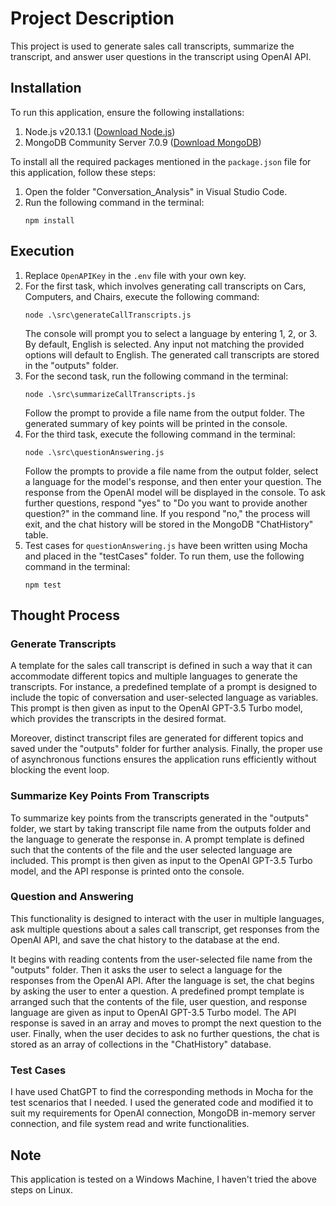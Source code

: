 
# Project Description

This project is used to generate sales call transcripts, summarize the transcript, and answer user questions in the transcript using OpenAI API.

## Installation

To run this application, ensure the following installations:

1. Node.js v20.13.1 ([Download Node.js](https://nodejs.org/en/download))
2. MongoDB Community Server 7.0.9 ([Download MongoDB](https://fastdl.mongodb.org/windows/mongodb-windows-x86_64-7.0.9-signed.msi))

To install all the required packages mentioned in the `package.json` file for this application, follow these steps:

1. Open the folder "Conversation_Analysis" in Visual Studio Code.
2. Run the following command in the terminal:
    ```
    npm install
    ```

## Execution

1. Replace `OpenAPIKey` in the `.env` file with your own key.
2. For the first task, which involves generating call transcripts on Cars, Computers, and Chairs, execute the following command:
    ```
    node .\src\generateCallTranscripts.js
    ```
    The console will prompt you to select a language by entering 1, 2, or 3. By default, English is selected. Any input not matching the provided options will default to English. The generated call transcripts are stored in the "outputs" folder.
3. For the second task, run the following command in the terminal:
    ```
    node .\src\summarizeCallTranscripts.js
    ```
    Follow the prompt to provide a file name from the output folder. The generated summary of key points will be printed in the console.
4. For the third task, execute the following command in the terminal:
    ```
    node .\src\questionAnswering.js
    ```
    Follow the prompts to provide a file name from the output folder, select a language for the model's response, and then enter your question. The response from the OpenAI model will be displayed in the console. To ask further questions, respond "yes" to "Do you want to provide another question?" in the command line. If you respond "no," the process will exit, and the chat history will be stored in the MongoDB "ChatHistory" table.
5. Test cases for `questionAnswering.js` have been written using Mocha and placed in the "testCases" folder. To run them, use the following command in the terminal:
    ```
    npm test
    ```

## Thought Process

### Generate Transcripts

A template for the sales call transcript is defined in such a way that it can accommodate different topics and multiple languages to generate the transcripts. For instance, a predefined template of a prompt is designed to include the topic of conversation and user-selected language as variables. This prompt is then given as input to the OpenAI GPT-3.5 Turbo model, which provides the transcripts in the desired format.

Moreover, distinct transcript files are generated for different topics and saved under the "outputs" folder for further analysis. Finally, the proper use of asynchronous functions ensures the application runs efficiently without blocking the event loop.

### Summarize Key Points From Transcripts

To summarize key points from the transcripts generated in the "outputs" folder, we start by taking transcript file name from the outputs folder and the language to generate the response in. A prompt template is defined such that the contents of the file and the user selected language are included. This prompt is then given as input to the OpenAI GPT-3.5 Turbo model, and the API response is printed onto the console. 

### Question and Answering

This functionality is designed to interact with the user in multiple languages, ask multiple questions about a sales call transcript, get responses from the OpenAI API, and save the chat history to the database at the end.

It begins with reading contents from the user-selected file name from the "outputs" folder. Then it asks the user to select a language for the responses from the OpenAI API. After the language is set, the chat begins by asking the user to enter a question. A predefined prompt template is arranged such that the contents of the file, user question, and response language are given as input to OpenAI GPT-3.5 Turbo model. The API response is saved in an array and moves to prompt the next question to the user. Finally, when the user decides to ask no further questions, the chat is stored as an array of collections in the "ChatHistory" database.

### Test Cases

I have used ChatGPT to find the corresponding methods in Mocha for the test scenarios that I needed. I used the generated code and modified it to suit my requirements for OpenAI connection, MongoDB in-memory server connection, and file system read and write functionalities.

## Note

This application is tested on a Windows Machine, I haven't tried the above steps on Linux.
